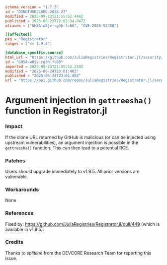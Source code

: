 ```toml
schema_version = "1.7.3"
id = "DONOTUSEJLSEC-2025-27"
modified = 2025-09-23T21:55:52.444Z
published = 2025-09-23T22:02:34.047Z
aliases = ["GHSA-w8jv-rg3h-fc68", "CVE-2025-52480"]

[[affected]]
pkg = "Registrator"
ranges = ["<= 1.9.4"]

[database_specific.source]
html_url = "https://github.com/JuliaRegistries/Registrator.jl/security/advisories/GHSA-w8jv-rg3h-fc68"
id = "GHSA-w8jv-rg3h-fc68"
imported = 2025-09-23T21:55:52.259Z
modified = "2025-06-24T23:01:40Z"
published = "2025-06-24T23:01:40Z"
url = "https://api.github.com/repos/JuliaRegistries/Registrator.jl/security-advisories/GHSA-w8jv-rg3h-fc68"
```

# Argument injection in `gettreesha()` function in Registrator.jl

### Impact

If the clone URL returned by GitHub is malicious (or can be injected using upstream vulnerabilities), an argument injection is possible in the `gettreesha()` function. This can then lead to a potential RCE.

### Patches

Users should upgrade immediately to v1.9.5. All prior versions are vulnerable.

### Workarounds

None

### References

Fixed by: https://github.com/JuliaRegistries/Registrator.jl/pull/449 (which is available in v1.9.5).

### Credits

Thanks to *splitline* from the DEVCORE Research Team for reporting this issue.

